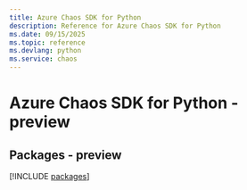 ```yaml
---
title: Azure Chaos SDK for Python
description: Reference for Azure Chaos SDK for Python
ms.date: 09/15/2025
ms.topic: reference
ms.devlang: python
ms.service: chaos
---
```

# Azure Chaos SDK for Python - preview
## Packages - preview
[!INCLUDE [packages](chaos-index.md)]